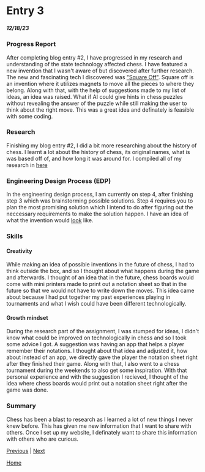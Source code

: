 # Entry 3
##### 12/18/23

### Progress Report

After completing blog entry #2, I have progressed in my research and understanding of the state technology affected chess. I have featured a new invention that I wasn't aware of but discovered after further research. The new and fascinating tech I discovered was ["Square Off"](https://encrypted-tbn0.gstatic.com/images?q=tbn:ANd9GcS-NY3RtKijQX4Qt_kT1pPPUUjQs72ULN0L2A&usqp=CAU). Square off is an invention where it utilizes magnets to move all the pieces to where they belong. Along with that, with the help of suggestions made to my list of ideas, an idea was raised. What if AI could give hints in chess puzzles without revealing the answer of the puzzle while still making the user to think about the right move. This was a great idea and definately is feasible with some coding.

### Research

Finishing my blog entry #2, I did a bit more researching about the history of chess. I learnt a lot about the history of chess, its original names, what is was based off of, and how long it was around for. I compiled all of my research in [here](https://docs.google.com/document/d/1ZZuaRyhUZd8yxD-rJMp6xuo9VW-2XNPqi3ibNfIiUlM/edit)  

### Engineering Design Process (EDP)
 
In the engineering design process, I am currently on step 4, after finishing step 3 which was brainstorming possible solutions. Step 4 requires you to plan the most promising solution which I intend to do after figuring out the neccessary requirements to make the solution happen. I have an idea of what the invention would [look](https://docs.google.com/document/d/1ZZuaRyhUZd8yxD-rJMp6xuo9VW-2XNPqi3ibNfIiUlM/edit) like.

### Skills

#### Creativity

While making an idea of possible inventions in the future of chess, I had to think outside the box, and so I thought about what happens during the game and afterwards. I thought of an idea that in the future, chess boards would come with mini printers made to print out a notation sheet so that in the future so that we would not have to write down the moves. This idea came about because I had put together my past experiences playing in tournaments and what I wish could have been different technologically.

#### Growth mindset

During the research part of the assignment, I was stumped for ideas, I didn't know what could be improved on technologically in chess and so I took some advice I got. A suggestion was having an app that helps a player remember their notations. I thought about that idea and adjusted it, how about instead of an app, we directly gave the player the notation sheet right after they finished their game. Along with that, I also went to a chess tournament during the weekends to also get some inspiration. With that personal experience and with the suggestion I recieved, I thought of the idea where chess boards would print out a notation sheet right after the game was done.

### Summary 

Chess has been a blast to research as I learned a lot of new things I never knew before. This has given me new information that I want to share with others. Once I set up my website, I definately want to share this information with others who are curious.






[Previous](entry02.md) | [Next](entry04.md)

[Home](../README.md)